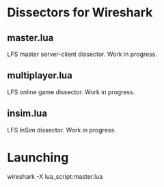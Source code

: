 # Dissectors for Wireshark

## master.lua
LFS master server-client dissector.
Work in progress. 

## multiplayer.lua
LFS online game dissector.
Work in progress.

## insim.lua
LFS InSim dissector.
Work in progress.

# Launching
wireshark -X lua_script:master.lua
